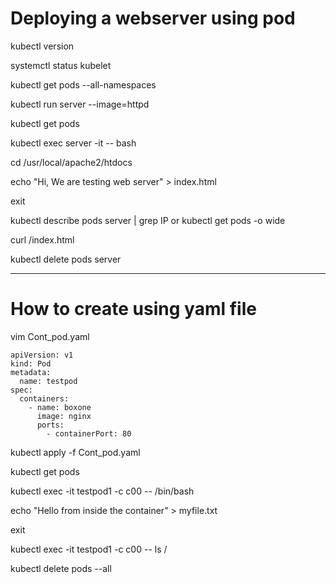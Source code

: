 # Deploying a webserver using pod
kubectl version

systemctl status kubelet

kubectl get pods --all-namespaces

kubectl run server --image=httpd

kubectl get pods

kubectl exec server -it -- bash

cd /usr/local/apache2/htdocs

echo "<html>Hi, We are testing web server</html>" > index.html

exit

kubectl describe pods server | grep IP
or
kubectl get pods -o wide

curl <ip-of-pod>/index.html


kubectl delete pods server


---------------------------------------------------------------------------------------------------------------------

# How to create using yaml file


vim Cont_pod.yaml


```
apiVersion: v1
kind: Pod
metadata:
  name: testpod
spec:
  containers:
    - name: boxone
      image: nginx
      ports:
        - containerPort: 80
```


kubectl apply -f Cont_pod.yaml

kubectl get pods

kubectl exec -it testpod1 -c c00 -- /bin/bash

echo "Hello from inside the container" > myfile.txt

exit

kubectl exec -it testpod1 -c c00 -- ls /


kubectl delete pods --all


